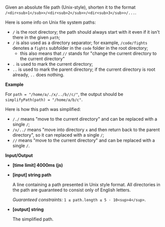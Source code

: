 ﻿Given an absolute file path (Unix-style), shorten it to the format `/<dir<sub>1</sub>>/<dir<sub>2</sub>>/<dir<sub>3</sub>>/...`.

Here is some info on Unix file system paths:

*   `/` is the root directory; the path should always start with it even if it isn't there in the given `path`;
*   `/` is also used as a directory separator; for example, `/code/fights` denotes a `fights` subfolder in the `code` folder in the root directory;
    *   this also means that `//` stands for "change the current directory to the current directory"
*   `.` is used to mark the current directory;
*   `..` is used to mark the parent directory; if the current directory is root already, `..` does nothing.

**Example**

For `path = "/home/a/./x/../b//c/"`, the output should be
`simplifyPath(path) = "/home/a/b/c"`.

Here is how this path was simplified:
* `/./` means "move to the current directory" and can be replaced with a single `/`;
* `/x/../` means "move into directory `x` and then return back to the parent directory", so it can replaced with a single `/`;
* `//` means "move to the current directory" and can be replaced with a single `/`.

**Input/Output**

*   **[time limit] 4000ms (js)**

*   **[input] string path**

    A line containing a path presented in Unix style format. All directories in the path are guaranteed to consist only of English letters.

    _Guaranteed constraints:_
    `1 ≤ path.length ≤ 5 · 10<sup>4</sup>`.

*   **[output] string**

    The simplified path.